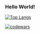 ### Hello World!

[![Top Langs](https://github-readme-stats.vercel.app/api/top-langs/?username=gitEllE-if&layout=compact)](https://github.com/gitEllE-if/github-readme-stats)

[![codewars](https://www.codewars.com/users/gitEllE-if/badges/small)](https://www.codewars.com/users/gitEllE-if) 
